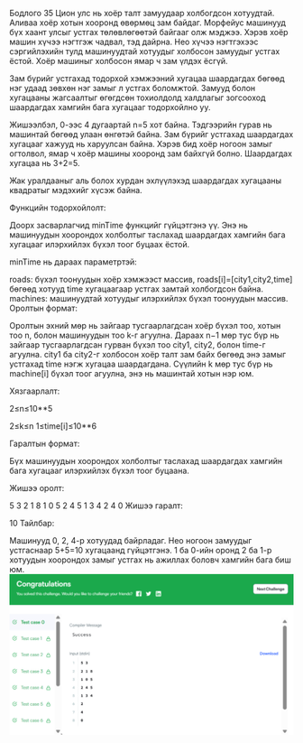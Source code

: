 Бодлого 35
Цион улс нь хоёр талт замуудаар холбогдсон хотуудтай. Аливаа хоёр хотын хооронд өвөрмөц зам байдаг. Морфейус машинууд бүх хаант улсыг устгах төлөвлөгөөтэй байгааг олж мэджээ. Хэрэв хоёр машин хүчээ нэгтгэж чадвал, тэд дайрна. Нео хүчээ нэгтгэхээс сэргийлэхийн тулд машинуудтай хотуудыг холбосон замуудыг устгах ёстой. Хоёр машиныг холбосон ямар ч зам үлдэх ёсгүй.

Зам бүрийг устгахад тодорхой хэмжээний хугацаа шаардагдах бөгөөд нэг удаад зөвхөн нэг замыг л устгах боломжтой. Замууд болон хугацааны жагсаалтыг өгөгдсөн тохиолдолд халдлагыг зогсооход шаардагдах хамгийн бага хугацааг тодорхойлно уу.

Жишээлбэл, 0-ээс 4 дугаартай n=5 хот байна. Тэдгээрийн гурав нь машинтай бөгөөд улаан өнгөтэй байна. Зам бүрийг устгахад шаардагдах хугацааг хажууд нь харуулсан байна. Хэрэв бид хоёр ногоон замыг огтолвол, ямар ч хоёр машины хооронд зам байхгүй болно. Шаардагдах хугацаа нь 3+2=5.

Жак уралдааныг аль болох хурдан эхлүүлэхэд шаардагдах хугацааны квадратыг мэдэхийг хүсэж байна.

Функцийн тодорхойлолт:

Доорх засварлагчид minTime функцийг гүйцэтгэнэ үү. Энэ нь машинуудын хоорондох холболтыг таслахад шаардагдах хамгийн бага хугацааг илэрхийлэх бүхэл тоог буцаах ёстой.

minTime нь дараах параметртэй:

roads: бүхэл тоонуудын хоёр хэмжээст массив, roads[i]=[city1,city2,time] бөгөөд хотууд time хугацаагаар устгах замтай холбогдсон байна. machines: машинуудтай хотуудыг илэрхийлэх бүхэл тоонуудын массив. Оролтын формат:

Оролтын эхний мөр нь зайгаар тусгаарлагдсан хоёр бүхэл тоо, хотын тоо n, болон машинуудын тоо k-г агуулна. Дараах n−1 мөр тус бүр нь зайгаар тусгаарлагдсан гурван бүхэл тоо city1, city2, болон time-г агуулна. city1 ба city2-г холбосон хоёр талт зам байх бөгөөд энэ замыг устгахад time нэгж хугацаа шаардагдана. Сүүлийн k мөр тус бүр нь machine[i] бүхэл тоог агуулна, энэ нь машинтай хотын нэр юм.

Хязгаарлалт:

2≤n≤10**5

2≤k≤n 1≤time[i]≤10**6

Гаралтын формат:

Бүх машинуудын хоорондох холболтыг таслахад шаардагдах хамгийн бага хугацааг илэрхийлэх бүхэл тоог буцаана.

Жишээ оролт:

5 3 2 1 8 1 0 5 2 4 5 1 3 4 2 4 0 Жишээ гаралт:

10 Тайлбар:

Машинууд 0, 2, 4-р хотуудад байрладаг. Нео ногоон замуудыг устгаснаар 5+5=10 хугацаанд гүйцэтгэнэ. 1 ба 0-ийн оронд 2 ба 1-р хотуудын хоорондох замыг устгах нь ажиллах боловч хамгийн бага биш юм.
![alt text](image.png)